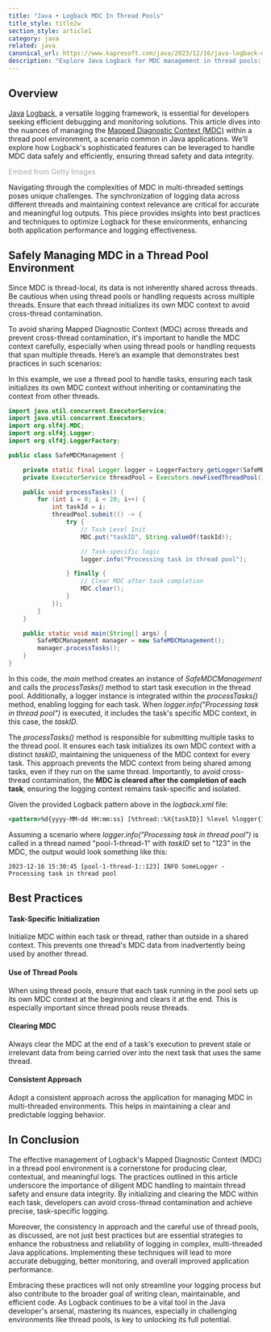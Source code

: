 ```yaml
---
title: "Java • Logback MDC In Thread Pools"
title_style: title2w
section_style: article1
category: java
related: java
canonical_url: https://www.kapresoft.com/java/2023/12/16/java-logback-mdc-in-thread-pools.html
description: "Explore Java Logback for MDC management in thread pools: ensuring thread safety and data integrity in logging."
---
```


## Overview

<a href="/java/2018/08/15/getting-started-with-java.html" target="_blank">Java</a> <a href="/java/2023/10/19/logback-for-beginners.html" target="_blank" alt="Logback">Logback</a>, a versatile logging framework, is essential for developers seeking efficient debugging and monitoring solutions. This article dives into the nuances of managing the <a href="https://www.slf4j.org/api/org/slf4j/MDC.html" target="_blank" alt="Mapped Diagnostic Context (MDC)">Mapped Diagnostic Context (MDC)</a> within a thread pool environment, a scenario common in Java applications. We'll explore how Logback's sophisticated features can be leveraged to handle MDC data safely and efficiently, ensuring thread safety and data integrity.<!--excerpt-->

<a id='bckv9l1dSOh44D9YPB5SvA' class='gie-single' href='http://www.gettyimages.com/detail/1451309507' target='_blank' style='color:#a7a7a7;text-decoration:none;font-weight:normal !important;border:none;display:inline-block;'>Embed from Getty Images</a><script>window.gie=window.gie||function(c){(gie.q=gie.q||[]).push(c)};gie(function(){gie.widgets.load({id:'bckv9l1dSOh44D9YPB5SvA',sig:'_CYkFh48c5gct6b1YhQmxRHivXHPJ47DjHPKxAeZBa4=',w:'600px',h:'250px',items:'1451309507',caption: false ,tld:'com',is360: false })});</script><script src='//embed-cdn.gettyimages.com/widgets.js' charset='utf-8' async></script>

Navigating through the complexities of MDC in multi-threaded settings poses unique challenges. The synchronization of logging data across different threads and maintaining context relevance are critical for accurate and meaningful log outputs. This piece provides insights into best practices and techniques to optimize Logback for these environments, enhancing both application performance and logging effectiveness.

## Safely Managing MDC in a Thread Pool Environment

Since MDC is thread-local, its data is not inherently shared across threads. Be cautious when using thread pools or handling requests across multiple threads. Ensure that each thread initializes its own MDC context to avoid cross-thread contamination.

To avoid sharing Mapped Diagnostic Context (MDC) across threads and prevent cross-thread contamination, it's important to handle the MDC context carefully, especially when using thread pools or handling requests that span multiple threads. Here’s an example that demonstrates best practices in such scenarios:

In this example, we use a thread pool to handle tasks, ensuring each task initializes its own MDC context without inheriting or contaminating the context from other threads.

```java
import java.util.concurrent.ExecutorService;
import java.util.concurrent.Executors;
import org.slf4j.MDC;
import org.slf4j.Logger;
import org.slf4j.LoggerFactory;

public class SafeMDCManagement {

    private static final Logger logger = LoggerFactory.getLogger(SafeMDCManagement.class);
    private ExecutorService threadPool = Executors.newFixedThreadPool(10);

    public void processTasks() {
        for (int i = 0; i < 20; i++) {
            int taskId = i;
            threadPool.submit(() -> {
                try {
                    // Task Level Init
                    MDC.put("taskID", String.valueOf(taskId));

                    // Task-specific logic
                    logger.info("Processing task in thread pool");

                } finally {
                    // Clear MDC after task completion
                    MDC.clear();
                }
            });
        }
    }

    public static void main(String[] args) {
        SafeMDCManagement manager = new SafeMDCManagement();
        manager.processTasks();
    }
}
```

In this code, the _main_ method creates an instance of _SafeMDCManagement_ and calls the _processTasks()_ method to start task execution in the thread pool. Additionally, a logger instance is integrated within the _processTasks()_ method, enabling logging for each task. When _logger.info("Processing task in thread pool")_ is executed, it includes the task's specific MDC context, in this case, the _taskID_.

The _processTasks()_ method is responsible for submitting multiple tasks to the thread pool. It ensures each task initializes its own MDC context with a distinct _taskID_, maintaining the uniqueness of the MDC context for every task. This approach prevents the MDC context from being shared among tasks, even if they run on the same thread. Importantly, to avoid cross-thread contamination, the **MDC is cleared after the completion of each task**, ensuring the logging context remains task-specific and isolated.

Given the provided Logback pattern above in the _logback.xml_ file:

```xml
<pattern>%d{yyyy-MM-dd HH:mm:ss} [%thread::%X{taskID}] %level %logger{10} - %msg%n</pattern>
```

Assuming a scenario where _logger.info("Processing task in thread pool")_ is called in a thread named "pool-1-thread-1" with _taskID_ set to "123" in the MDC, the output would look something like this:

```
2023-12-16 15:30:45 [pool-1-thread-1::123] INFO SomeLogger - Processing task in thread pool
```

## Best Practices

#### Task-Specific Initialization

Initialize MDC within each task or thread, rather than outside in a shared context. This prevents one thread's MDC data from inadvertently being used by another thread.

#### Use of Thread Pools

When using thread pools, ensure that each task running in the pool sets up its own MDC context at the beginning and clears it at the end. This is especially important since thread pools reuse threads.

#### Clearing MDC

Always clear the MDC at the end of a task's execution to prevent stale or irrelevant data from being carried over into the next task that uses the same thread.

#### Consistent Approach

Adopt a consistent approach across the application for managing MDC in multi-threaded environments. This helps in maintaining a clear and predictable logging behavior.

## In Conclusion

The effective management of Logback's Mapped Diagnostic Context (MDC) in a thread pool environment is a cornerstone for producing clear, contextual, and meaningful logs. The practices outlined in this article underscore the importance of diligent MDC handling to maintain thread safety and ensure data integrity. By initializing and clearing the MDC within each task, developers can avoid cross-thread contamination and achieve precise, task-specific logging.

Moreover, the consistency in approach and the careful use of thread pools, as discussed, are not just best practices but are essential strategies to enhance the robustness and reliability of logging in complex, multi-threaded Java applications. Implementing these techniques will lead to more accurate debugging, better monitoring, and overall improved application performance.

Embracing these practices will not only streamline your logging process but also contribute to the broader goal of writing clean, maintainable, and efficient code. As Logback continues to be a vital tool in the Java developer's arsenal, mastering its nuances, especially in challenging environments like thread pools, is key to unlocking its full potential.

